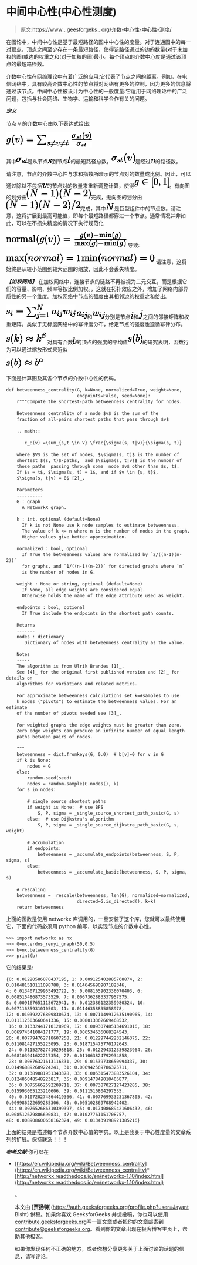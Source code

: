 # 中间中心性(中心性测度)

> 原文:[https://www . geesforgeks . org/介数-中心性-中心性-测度/](https://www.geeksforgeeks.org/betweenness-centrality-centrality-measure/)

在图论中，中间中心性是基于最短路径的图中中心性的度量。对于连通图中的每一对顶点，顶点之间至少存在一条最短路径，使得该路径通过的边的数量(对于未加权的图)或边的权重之和(对于加权的图)最小。每个顶点的介数中心度是通过该顶点的最短路径数。

介数中心性在网络理论中有着广泛的应用:它代表了节点之间的距离。例如，在电信网络中，具有较高介数中心性的节点将对网络有更多的控制，因为更多的信息将通过该节点。中间中心性被设计为中心性的一般度量:它适用于网络理论中的广泛问题，包括与社会网络、生物学、运输和科学合作有关的问题。

***定义***

节点 v 的介数中心由以下表达式给出:

![ g(v)=\sum _{{s\neq v\neq t}}{\frac  {\sigma _{{st}}(v)}{\sigma _{{st}}}}](img/ed3a525b9694eb7878ae5ac3af43de8a.png "Rendered by QuickLaTeX.com")

其中![ \sigma_{st}](img/e4aece61033f804c7049e530e4bcecde.png "Rendered by QuickLaTeX.com")是从节点![s](img/27afaf2b0e3eaea3d7e963f3f9a730e2.png "Rendered by QuickLaTeX.com")到节点![ t](img/c9c2148481ddde233dd09ea71ac06c48.png "Rendered by QuickLaTeX.com")的最短路径总数，![ \sigma_{st}(v)](img/780b1a229426e9b739788b26d42b1168.png "Rendered by QuickLaTeX.com")是经过![ v](img/0cee31e9a8eb7995804b7f41d3845812.png "Rendered by QuickLaTeX.com")的路径数。

请注意，节点的介数中心性与求和指数所暗示的节点对的数量成比例。因此，可以通过除以不包括![ v](img/0cee31e9a8eb7995804b7f41d3845812.png "Rendered by QuickLaTeX.com")的节点对的数量来重新调整计算，使得![g\in [0,1]](img/3b5cb87b61e4d3d0e18e8dfd60f385c0.png "Rendered by QuickLaTeX.com")。有向图的划分由![ (N-1)(N-2)](img/8c4dd24fd05b798d088fadef41231cd1.png "Rendered by QuickLaTeX.com")完成，无向图的划分由![ (N-1)(N-2)/2](img/183eb681d707128041e16ee48d8c836d.png "Rendered by QuickLaTeX.com")完成，其中![ N](img/d73551c7c27f3005e675d3aaad33ae32.png "Rendered by QuickLaTeX.com")是巨型组件中的节点数。请注意，这将扩展到最高可能值，即每个最短路径都穿过一个节点。通常情况并非如此，可以在不损失精度的情况下执行规范化

![{\mbox{normal}}(g(v))={\frac  {g(v)-\min(g)}{\max(g)-\min(g)}}](img/5e910222fcd769882cf7784175cb4868.png "Rendered by QuickLaTeX.com")
导致:

![ \max(normal)=1](img/cc81ca78e8b56722ab03cecb5c070574.png "Rendered by QuickLaTeX.com")
![ \min(normal)=0](img/54234953da5ca2d03d398f6d7323b8f9.png "Rendered by QuickLaTeX.com")
请注意，这将始终是从较小范围到较大范围的缩放，因此不会丢失精度。

***【加权网络】***
在加权网络中，连接节点的链路不再被视为二元交互，而是根据它们的容量、影响、频率等按比例加权。，这就在拓扑效应之外，增加了网络内部异质性的另一个维度。加权网络中节点的强度由其相邻边的权重之和给出。

![ s_{{i}}=\sum _{{j=1}}^{{N}}a_{{ij}}w_{{ij}}](img/a0a95caf85bb442f2fd73799d3ff6573.png "Rendered by QuickLaTeX.com")
![ a_{ij}](img/eaf82fc986502804443cc4bedca91fef.png "Rendered by QuickLaTeX.com")和![ w_{ij}](img/8fa70ae99a1cef5303db163235193d31.png "Rendered by QuickLaTeX.com")分别是节点![ i](img/3a2ba36c8e4291c2cd213ceabc5973ae.png "Rendered by QuickLaTeX.com")和![ j](img/679ee478a61eaab867b75af9fc9fad1d.png "Rendered by QuickLaTeX.com")之间的邻接矩阵和权重矩阵。类似于无标度网络中的幂律度分布，给定节点的强度也遵循幂律分布。

![ s(k)\approx k^{\beta }](img/5563227959b13ea64ec87a7161aada41.png "Rendered by QuickLaTeX.com")
对具有介数![ b](img/8446b80aee76e02e980458eb46a4cd27.png "Rendered by QuickLaTeX.com")的顶点的强度的平均值![ s(b)](img/f247014c37531c2d920e0aca4d653768.png "Rendered by QuickLaTeX.com")的研究表明，函数行为可以通过缩放形式来近似

![ s(b)\approx b^{{\alpha }}](img/ce225fccd49629c2390034557e988802.png "Rendered by QuickLaTeX.com")

下面是计算图及其各个节点的介数中心性的代码。

```
def betweenness_centrality(G, k=None, normalized=True, weight=None,
                           endpoints=False, seed=None):
    r"""Compute the shortest-path betweenness centrality for nodes.

    Betweenness centrality of a node $v$ is the sum of the
    fraction of all-pairs shortest paths that pass through $v$

    .. math::

       c_B(v) =\sum_{s,t \in V} \frac{\sigma(s, t|v)}{\sigma(s, t)}

    where $V$ is the set of nodes, $\sigma(s, t)$ is the number of
    shortest $(s, t)$-paths,  and $\sigma(s, t|v)$ is the number of
    those paths  passing through some  node $v$ other than $s, t$.
    If $s = t$, $\sigma(s, t) = 1$, and if $v \in {s, t}$,
    $\sigma(s, t|v) = 0$ [2]_.

    Parameters
    ----------
    G : graph
      A NetworkX graph.

    k : int, optional (default=None)
      If k is not None use k node samples to estimate betweenness.
      The value of k <= n where n is the number of nodes in the graph.
      Higher values give better approximation.

    normalized : bool, optional
      If True the betweenness values are normalized by `2/((n-1)(n-2))`
      for graphs, and `1/((n-1)(n-2))` for directed graphs where `n`
      is the number of nodes in G.

    weight : None or string, optional (default=None)
      If None, all edge weights are considered equal.
      Otherwise holds the name of the edge attribute used as weight.

    endpoints : bool, optional
      If True include the endpoints in the shortest path counts.

    Returns
    -------
    nodes : dictionary
       Dictionary of nodes with betweenness centrality as the value.

    Notes
    -----
    The algorithm is from Ulrik Brandes [1]_.
    See [4]_ for the original first published version and [2]_ for details on
    algorithms for variations and related metrics.

    For approximate betweenness calculations set k=#samples to use
    k nodes ("pivots") to estimate the betweenness values. For an estimate
    of the number of pivots needed see [3]_.

    For weighted graphs the edge weights must be greater than zero.
    Zero edge weights can produce an infinite number of equal length
    paths between pairs of nodes.

    """
    betweenness = dict.fromkeys(G, 0.0)  # b[v]=0 for v in G
    if k is None:
        nodes = G
    else:
        random.seed(seed)
        nodes = random.sample(G.nodes(), k)
    for s in nodes:

        # single source shortest paths
        if weight is None:  # use BFS
            S, P, sigma = _single_source_shortest_path_basic(G, s)
        else:  # use Dijkstra's algorithm
            S, P, sigma = _single_source_dijkstra_path_basic(G, s, weight)

        # accumulation
        if endpoints:
            betweenness = _accumulate_endpoints(betweenness, S, P, sigma, s)
        else:
            betweenness = _accumulate_basic(betweenness, S, P, sigma, s)

    # rescaling
    betweenness = _rescale(betweenness, len(G), normalized=normalized,
                           directed=G.is_directed(), k=k)
    return betweenness
```

上面的函数是使用 networkx 库调用的，一旦安装了这个库，您就可以最终使用它，下面的代码必须用 python 编写，以实现节点的介数中心性。

```
>>> import networkx as nx
>>> G=nx.erdos_renyi_graph(50,0.5)
>>> b=nx.betweenness_centrality(G)
>>> print(b)
```

它的结果是:

```
{0: 0.01220586070437195, 1: 0.009125402885768874, 2: 0.010481510111098788, 3: 0.014645690907182346, 
4: 0.013407129955492722, 5: 0.008165902336070403, 6: 0.008515486873573529, 7: 0.0067362883337957575, 
8: 0.009167651113672941, 9: 0.012386122359980324, 10: 0.00711685931010503, 11: 0.01146358835858978, 
12: 0.010392276809830674, 13: 0.0071149912635190965, 14: 0.011112503660641336, 15: 0.008013362669468532,
 16: 0.01332441710128969, 17: 0.009307485134691016, 18: 0.006974541084171777, 19: 0.006534636068324543, 
20: 0.007794762718607258, 21: 0.012297442232146375, 22: 0.011081427155225095, 23: 0.018715475770172643,
 24: 0.011527827410298818, 25: 0.012294312339823964, 26: 0.008103941622217354, 27: 0.011063824792934858,
 28: 0.00876321613116331, 29: 0.01539738650994337, 30: 0.014968892689224241, 31: 0.006942569786325711,
 32: 0.01389881951343378, 33: 0.005315473883526104, 34: 0.012485048548223817, 35: 0.009147849010405877,
 36: 0.00755662592209711, 37: 0.007387027127423285, 38: 0.015993065123210606, 39: 0.0111516804297535,
 40: 0.010720274864419366, 41: 0.007769933231367805, 42: 0.009986222659285306, 43: 0.005102869708942402,
 44: 0.007652686310399397, 45: 0.017408689421606432, 46: 0.008512679806690831, 47: 0.01027761151708757, 
48: 0.008908600658162324, 49: 0.013439198921385216}
```

上面的结果是描述每个节点介数中心值的字典。以上是我关于中心性度量的文章系列的扩展。保持联系！！！

***参考文献***
你可以在

*   [https://en.wikipedia.org/wiki/Betweenness_centrality](https://en.wikipedia.org/wiki/Betweenness_centrality)*   [http://networkx.readthedocs.io/en/networkx-1.10/index.html](http://networkx.readthedocs.io/en/networkx-1.10/index.html)

    。

    本文由 [**贾扬特**](https://auth.geeksforgeeks.org/profile.php?user=Jayant Bisht) 供稿。如果你喜欢 GeeksforGeeks 并想投稿，你也可以使用[contribute.geeksforgeeks.org](http://www.contribute.geeksforgeeks.org)写一篇文章或者把你的文章邮寄到 contribute@geeksforgeeks.org。看到你的文章出现在极客博客主页上，帮助其他极客。

    如果你发现任何不正确的地方，或者你想分享更多关于上面讨论的话题的信息，请写评论。